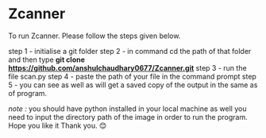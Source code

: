 # Zcanner

To run Zcanner. Please follow the steps given below.

step 1 - initialise a git folder 
step 2 - in command cd the path of that folder and then type __git clone https://github.com/anshulchaudhary0677/Zcanner.git__
step 3 - run the file scan.py
step 4 - paste the path of your file in the command prompt
step 5 - you can see as well as will get a saved copy of the output in the same as of program.



_note :_ you should have python installed in your local machine as well you need to input the directory path of the image in order to run the program.
Hope you like it
Thank you. 😊

